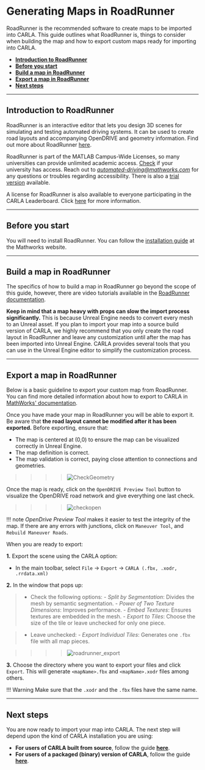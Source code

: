 # Generating Maps in RoadRunner

RoadRunner is the recommended software to create maps to be imported into CARLA. This guide outlines what RoadRunner is, things to consider when building the map and how to export custom maps ready for importing into CARLA. 

- [__Introduction to RoadRunner__](#introduction-to-roadrunner)
- [__Before you start__](#before-you-start)
- [__Build a map in RoadRunner__](#build-a-map-in-roadrunner)
- [__Export a map in RoadRunner__](#export-a-map-in-roadrunner)
- [__Next steps__](#next-steps)
---
## Introduction to RoadRunner

RoadRunner is an interactive editor that lets you design 3D scenes for simulating and testing automated driving systems. It can be used to create road layouts and accompanying OpenDRIVE and geometry information. Find out more about RoadRunner [here][rr_home].

RoadRunner is part of the MATLAB Campus-Wide Licenses, so many universities can provide unlimited academic access. [Check][rr_eligibility] if your university has access. Reach out to *automated-driving@mathworks.com* for any questions or troubles regarding accessibility. There is also a [trial version][rr_trial_version] available.

A license for RoadRunner is also available to everyone participating in the CARLA Leaderboard. Click [here][rr_leaderboard] for more information.

[rr_home]: https://www.mathworks.com/products/roadrunner.html
[rr_trial_version]: https://www.mathworks.com/products/roadrunner.html
[rr_eligibility]: https://www.mathworks.com/academia/tah-support-program/eligibility.html
[rr_leaderboard]: https://www.mathworks.com/academia/student-competitions/carla-autonomous-driving-challenge.html

---
## Before you start 

You will need to install RoadRunner. You can follow the [installation guide][rr_docs] at the Mathworks website.   

[rr_docs]: https://www.mathworks.com/help/roadrunner/ug/install-and-activate-roadrunner.html

---

## Build a map in RoadRunner

The specifics of how to build a map in RoadRunner go beyond the scope of this guide, however, there are video tutorials available in the [RoadRunner documentation][rr_tutorials].

__Keep in mind that a map heavy with props can slow the import process significantly.__ This is because Unreal Engine needs to convert every mesh to an Unreal asset. If you plan to import your map into a source build version of CARLA, we highly recommend that you only create the road layout in RoadRunner and leave any customization until after the map has been imported into Unreal Engine. CARLA provides several tools that you can use in the Unreal Engine editor to simplify the customization process.

---

## Export a map in RoadRunner

[rr_tutorials]: https://www.mathworks.com/support/search.html?fq=asset_type_name:video%20category:roadrunner/index&page=1&s_tid=CRUX_topnav

Below is a basic guideline to export your custom map from RoadRunner. You can find more detailed information about how to export to CARLA in [MathWorks' documentation][exportlink].

[exportlink]: https://www.mathworks.com/help/roadrunner/ug/Exporting-to-CARLA.html

Once you have made your map in RoadRunner you will be able to export it. Be aware that __the road layout cannot be modified after it has been exported.__ Before exporting, ensure that:

- The map is centered at (0,0) to ensure the map can be visualized correctly in Unreal Engine.
- The map definition is correct.
- The map validation is correct, paying close attention to connections and geometries.


>>>>![CheckGeometry](img/check_geometry.jpg)

Once the map is ready, click on the `OpenDRIVE Preview Tool` button to visualize the OpenDRIVE road network and give everything one last check.

>>>>![checkopen](img/check_open.jpg)

!!! note
    _OpenDrive Preview Tool_ makes it easier to test the integrity of the map. If there are any errors with junctions, click on `Maneuver Tool`, and `Rebuild Maneuver Roads`.

When you are ready to export:

__1.__ Export the scene using the CARLA option:

  - In the main toolbar, select `File` -> `Export` -> `CARLA (.fbx, .xodr, .rrdata.xml)`

__2.__ In the window that pops up:

>- Check the following options:
    - _Split by Segmentation_: Divides the mesh by semantic segmentation.
    - _Power of Two Texture Dimensions_: Improves performance.
    - _Embed Textures_: Ensures textures are embedded in the mesh.
    - _Export to Tiles_: Choose the size of the tile or leave unchecked for only one piece.

>- Leave unchecked:
    - _Export Individual Tiles_: Generates one `.fbx` file with all map pieces. 

>>>>![roadrunner_export](/img/roadrunner_export.png)

__3.__ Choose the directory where you want to export your files and click `Export`. This will generate `<mapName>.fbx` and `<mapName>.xodr` files among others. 
  
!!! Warning
    Make sure that the `.xodr` and the `.fbx` files have the same name.  

---

## Next steps

You are now ready to import your map into CARLA. The next step will depend upon the kind of CARLA installation you are using:

* __For users of CARLA built from source__, follow the guide [__here__](tuto_M_add_map_source.md).
* __For users of a packaged (binary) version of CARLA__, follow the guide [__here__](tuto_M_add_map_package.md).

